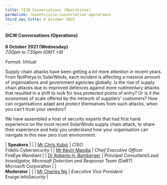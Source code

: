 ```yaml
---
title: SICW Conversations (Operations)
permalink: /events/sicw-conversation-operations
third_nav_title: 6 October 2021
---
```

#### **SICW Conversations (Operations)**

**6 October 2021 (Wednesday)**  
*7.00pm to 7.55pm (GMT +8)*

*Format: Virtual*

Supply chain attacks have been getting a lot more attention in recent years. From NotPetya to SolarWinds, each incident is affecting a massive amount of organisations and government agencies globally. Is the rise of supply chain attacks due to improved defences against more rudimentary attacks that resulted in a shift to look for less protected points of entry? Or is it the economies of scale offered by the network of  suppliers' customers? How can organisations adapt and protect themselves from such attacks, when you can’t trust your vendors? 

We have assembled a host of security experts that had first hand experience on the most recent SolarWinds supply chain attack, to share their experience and help you understand how your organisation can navigate in this new zero trust environment.

| **Speakers**    |                                                              |
| [Mr Chris Kubic](/speaker-chris-kubic)  | *CISO*<br>Fidelis Cybersecurity                  |
| [Mr Kevin Mandia](/speaker-kevin-mandia)  | *Chief Executive Officer*<br>FireEye Mandiant                  |
| [Dr Roberto H. Bamberger](/speaker-r-h-bamberger)  | *Principal Consultant/Lead Investigator, Microsoft Detection and Response Team (DaRT)*<br>Microsoft Corporation                  |
| <br> **Moderator**          |                                                              |
| [Mr Charles Ng](/moderator-charles-ng)  | *Executive Vice President*<br>Ensign InfoSecurity                  |